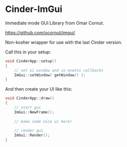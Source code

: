 Cinder-ImGui
===================

Immediate mode GUI Library from Omar Cornut.

https://github.com/ocornut/imgui/

Non-kosher wrapper for use with the last Cinder version.
  
Call this in your setup:
```c++
void CinderApp::setup()
{
    // set ui window and io events callbacks
    ImGui::setWindow( getWindow() );
}
```

And then create your UI like this:
```c++
void CinderApp::draw()
{
    // start gui
    ImGui::NewFrame();
    
    // make some nice ui here!
    
    // render gui
    ImGui::Render();
}
```

